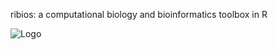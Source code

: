 ribios: a computational biology and bioinformatics toolbox in R

![Logo](/website/images/ribios-log.png)